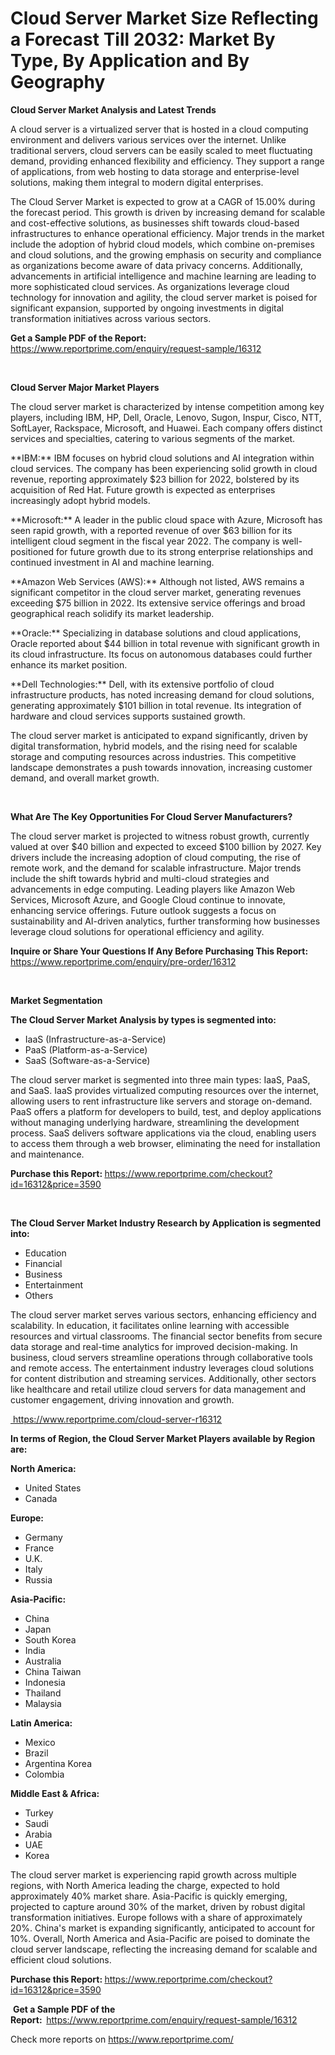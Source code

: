 <p><h1>Cloud Server Market Size Reflecting a Forecast Till 2032: Market By Type, By Application and By Geography</h1></p><p><strong>Cloud Server Market Analysis and Latest Trends</strong></p>
<p><p>A cloud server is a virtualized server that is hosted in a cloud computing environment and delivers various services over the internet. Unlike traditional servers, cloud servers can be easily scaled to meet fluctuating demand, providing enhanced flexibility and efficiency. They support a range of applications, from web hosting to data storage and enterprise-level solutions, making them integral to modern digital enterprises.</p><p>The Cloud Server Market is expected to grow at a CAGR of 15.00% during the forecast period. This growth is driven by increasing demand for scalable and cost-effective solutions, as businesses shift towards cloud-based infrastructures to enhance operational efficiency. Major trends in the market include the adoption of hybrid cloud models, which combine on-premises and cloud solutions, and the growing emphasis on security and compliance as organizations become aware of data privacy concerns. Additionally, advancements in artificial intelligence and machine learning are leading to more sophisticated cloud services. As organizations leverage cloud technology for innovation and agility, the cloud server market is poised for significant expansion, supported by ongoing investments in digital transformation initiatives across various sectors.</p></p>
<p><strong>Get a Sample PDF of the Report:&nbsp;</strong> <a href="https://www.reportprime.com/enquiry/request-sample/16312?utm_campaign=3583&utm_medium=2&utm_source=Github&utm_content=ia&utm_term=20032025&utm_id=cloud-server">https://www.reportprime.com/enquiry/request-sample/16312</a></p>
<p>&nbsp;</p>
<p><strong>Cloud Server Major Market Players</strong></p>
<p><p>The cloud server market is characterized by intense competition among key players, including IBM, HP, Dell, Oracle, Lenovo, Sugon, Inspur, Cisco, NTT, SoftLayer, Rackspace, Microsoft, and Huawei. Each company offers distinct services and specialties, catering to various segments of the market.</p><p>**IBM:** IBM focuses on hybrid cloud solutions and AI integration within cloud services. The company has been experiencing solid growth in cloud revenue, reporting approximately $23 billion for 2022, bolstered by its acquisition of Red Hat. Future growth is expected as enterprises increasingly adopt hybrid models.</p><p>**Microsoft:** A leader in the public cloud space with Azure, Microsoft has seen rapid growth, with a reported revenue of over $63 billion for its intelligent cloud segment in the fiscal year 2022. The company is well-positioned for future growth due to its strong enterprise relationships and continued investment in AI and machine learning.</p><p>**Amazon Web Services (AWS):** Although not listed, AWS remains a significant competitor in the cloud server market, generating revenues exceeding $75 billion in 2022. Its extensive service offerings and broad geographical reach solidify its market leadership.</p><p>**Oracle:** Specializing in database solutions and cloud applications, Oracle reported about $44 billion in total revenue with significant growth in its cloud infrastructure. Its focus on autonomous databases could further enhance its market position.</p><p>**Dell Technologies:** Dell, with its extensive portfolio of cloud infrastructure products, has noted increasing demand for cloud solutions, generating approximately $101 billion in total revenue. Its integration of hardware and cloud services supports sustained growth.</p><p>The cloud server market is anticipated to expand significantly, driven by digital transformation, hybrid models, and the rising need for scalable storage and computing resources across industries. This competitive landscape demonstrates a push towards innovation, increasing customer demand, and overall market growth.</p></p>
<p>&nbsp;</p>
<p><strong>What Are The Key Opportunities For Cloud Server Manufacturers?</strong></p>
<p><p>The cloud server market is projected to witness robust growth, currently valued at over $40 billion and expected to exceed $100 billion by 2027. Key drivers include the increasing adoption of cloud computing, the rise of remote work, and the demand for scalable infrastructure. Major trends include the shift towards hybrid and multi-cloud strategies and advancements in edge computing. Leading players like Amazon Web Services, Microsoft Azure, and Google Cloud continue to innovate, enhancing service offerings. Future outlook suggests a focus on sustainability and AI-driven analytics, further transforming how businesses leverage cloud solutions for operational efficiency and agility.</p></p>
<p><strong>Inquire or Share Your Questions If Any Before Purchasing This Report:</strong> <a href="https://www.reportprime.com/enquiry/pre-order/16312?utm_campaign=3583&utm_medium=2&utm_source=Github&utm_content=ia&utm_term=20032025&utm_id=cloud-server">https://www.reportprime.com/enquiry/pre-order/16312</a></p>
<p>&nbsp;</p>
<p><strong>Market Segmentation</strong></p>
<p><strong>The Cloud Server Market Analysis by types is segmented into:</strong></p>
<p><ul><li>IaaS (Infrastructure-as-a-Service)</li><li>PaaS (Platform-as-a-Service)</li><li>SaaS (Software-as-a-Service)</li></ul></p>
<p><p>The cloud server market is segmented into three main types: IaaS, PaaS, and SaaS. IaaS provides virtualized computing resources over the internet, allowing users to rent infrastructure like servers and storage on-demand. PaaS offers a platform for developers to build, test, and deploy applications without managing underlying hardware, streamlining the development process. SaaS delivers software applications via the cloud, enabling users to access them through a web browser, eliminating the need for installation and maintenance.</p></p>
<p><strong>Purchase this Report:&nbsp;</strong><a href="https://www.reportprime.com/checkout?id=16312&price=3590&utm_campaign=3583&utm_medium=2&utm_source=Github&utm_content=ia&utm_term=20032025&utm_id=cloud-server">https://www.reportprime.com/checkout?id=16312&price=3590</a></p>
<p>&nbsp;</p>
<p><strong>The Cloud Server Market Industry Research by Application is segmented into:</strong></p>
<p><ul><li>Education</li><li>Financial</li><li>Business</li><li>Entertainment</li><li>Others</li></ul></p>
<p><p>The cloud server market serves various sectors, enhancing efficiency and scalability. In education, it facilitates online learning with accessible resources and virtual classrooms. The financial sector benefits from secure data storage and real-time analytics for improved decision-making. In business, cloud servers streamline operations through collaborative tools and remote access. The entertainment industry leverages cloud solutions for content distribution and streaming services. Additionally, other sectors like healthcare and retail utilize cloud servers for data management and customer engagement, driving innovation and growth.</p></p>
<p><a href="https://www.reportprime.com/cloud-server-r16312?utm_campaign=3583&utm_medium=2&utm_source=Github&utm_content=ia&utm_term=20032025&utm_id=cloud-server">&nbsp;https://www.reportprime.com/cloud-server-r16312</a></p>
<p><strong>In terms of Region, the Cloud Server Market Players available by Region are:</strong></p>
<p>
    <p> <strong> North America: </strong>
        <ul>
            <li>United States</li>
            <li>Canada</li>
        </ul>
        </p> 
    <p> <strong> Europe: </strong>
        <ul>
            <li>Germany</li>
            <li>France</li>
            <li>U.K.</li>
            <li>Italy</li>
            <li>Russia</li>
        </ul>
        </p> 
    <p> <strong> Asia-Pacific: </strong>
        <ul>
            <li>China</li>
            <li>Japan</li>
            <li>South Korea</li>
            <li>India</li>
            <li>Australia</li>
            <li>China Taiwan</li>
            <li>Indonesia</li>
            <li>Thailand</li>
            <li>Malaysia</li>
        </ul>
        </p> 
    <p> <strong> Latin America: </strong>
        <ul>
            <li>Mexico</li>
            <li>Brazil</li>
            <li>Argentina Korea</li>
            <li>Colombia</li>
        </ul>
        </p> 
    <p> <strong> Middle East & Africa: </strong>
        <ul>
            <li>Turkey</li>
            <li>Saudi</li>
            <li>Arabia</li>
            <li>UAE</li>
            <li>Korea</li>
        </ul>
    </p>
    </p>
<p><p>The cloud server market is experiencing rapid growth across multiple regions, with North America leading the charge, expected to hold approximately 40% market share. Asia-Pacific is quickly emerging, projected to capture around 30% of the market, driven by robust digital transformation initiatives. Europe follows with a share of approximately 20%. China's market is expanding significantly, anticipated to account for 10%. Overall, North America and Asia-Pacific are poised to dominate the cloud server landscape, reflecting the increasing demand for scalable and efficient cloud solutions.</p></p>
<p><strong>Purchase this Report: </strong><a href="https://www.reportprime.com/checkout?id=16312&price=3590&utm_campaign=3583&utm_medium=2&utm_source=Github&utm_content=ia&utm_term=20032025&utm_id=cloud-server">https://www.reportprime.com/checkout?id=16312&price=3590</a></p>
<p>&nbsp;<strong>Get a Sample PDF of the Report:&nbsp;&nbsp;</strong><a href="https://www.reportprime.com/enquiry/request-sample/16312?utm_campaign=3583&utm_medium=2&utm_source=Github&utm_content=ia&utm_term=20032025&utm_id=cloud-server">https://www.reportprime.com/enquiry/request-sample/16312</a></p>
<p><strong></strong></p>
<p>Check more reports on <a href="https://www.reportprime.com/?utm_campaign=3583&utm_medium=2&utm_source=Github&utm_content=ia&utm_term=20032025&utm_id=cloud-server">https://www.reportprime.com/</a></p>